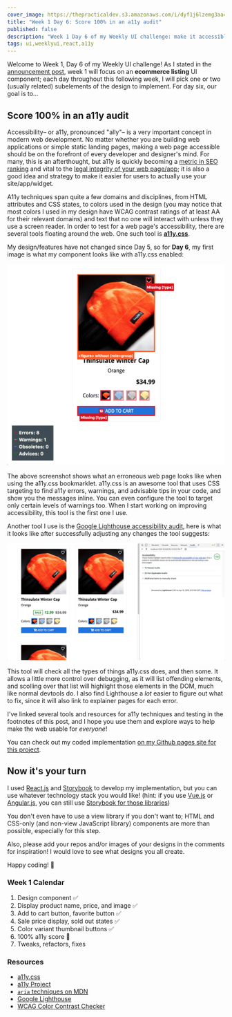 ```yaml
---
cover_image: https://thepracticaldev.s3.amazonaws.com/i/dyf1j6lzemg3aa4fwwp6.jpg
title: "Week 1 Day 6: Score 100% in an a11y audit"
published: false
description: "Week 1 Day 6 of my Weekly UI challenge: make it accessible"
tags: ui,weeklyui,react,a11y
---
```


Welcome to Week 1, Day 6 of my Weekly UI challenge! As I stated in the [announcement post](https://dev.to/geoff/announcing-weekly-ui-challenge-h87), week 1 will focus on an **ecommerce listing** UI component; each day throughout this following week, I will pick one or two (usually related) subelements of the design to implement. For day six, our goal is to…

## Score 100% in an a11y audit

Accessibility– or a11y, pronounced "ally"– is a very important concept in modern web development. No matter whether you are building web applications or simple static landing pages, making a web page accessible should be on the forefront of every developer and designer's mind. For many, this is an afterthought, but a11y is quickly becoming a [metric in SEO ranking](https://webaim.org/blog/web-accessibility-and-seo/) and vital to the [legal integrity of your web page/app](https://www.adatitleiii.com/2018/01/2017-website-accessibility-lawsuit-recap-a-tough-year-for-businesses/); it is also a good idea and strategy to make it easier for users to actually use your site/app/widget.

A11y techniques span quite a few domains and disciplines, from HTML attributes and CSS states, to colors used in the design (you may notice that most colors I used in my design have WCAG contrast ratings of at least AA for their relevant domains) and text that no one will interact with unless they use a screen reader. In order to test for a web page's accessibility, there are several tools floating around the web. One such tool is **[a11y.css](https://ffoodd.github.io/a11y.css/)**.

My design/features have not changed since Day 5, so for **Day 6**, my first image is what my component looks like with a11y.css enabled:

<!-- IMAGE -->
![ecommerce listing showing orange knitted winter hat, the name of item "Thinsulate Winter Cap", and the $20.99 sale price with a crossed out $34.99 price, and an "add to cart" button in blue, on the bottom, with outlines around components showing accessibility ratings](https://raw.githubusercontent.com/geoffdavis92/weekly-ui-assets/master/ecommerce-listing/day6/w1d6-a11ycss.png)

The above screenshot shows what an erroneous web page looks like when using the a11y.css bookmarklet. a11y.css is an awesome tool that uses CSS targeting to find a11y errors, warnings, and advisable tips in your code, and show you the messages inline. You can even configure the tool to target only certain levels of warnings too. When I start working on improving accessibility, this tool is the first one I use.

Another tool I use is the [Google Lighthouse accessibility audit](https://developers.google.com/web/tools/lighthouse/), here is what it looks like after successfully adjusting any changes the tool suggests:

![Screenshot of ecommerce listings and a developer tools panel showing a 100% accessiblity audit score (you'll just have to take my word for it)](https://raw.githubusercontent.com/geoffdavis92/weekly-ui-assets/master/ecommerce-listing/day6/w1d6-a11y-audit.png)

This tool will check all the types of things a11y.css does, and then some. It allows a little more control over debugging, as it will list offending elements, and scolling over that list will highlight those elements in the DOM, much like normal devtools do. I also find Lighthouse a *lot* easier to figure out what to fix, since it will also link to explainer pages for each error.

I've linked several tools and resources for a11y techniques and testing in the footnotes of this post, and I hope you use them and explore ways to help make the web usable for *everyone*!

You can check out my coded implementation [on my Github pages site for this project](https://geoffdavis92.github.io/weekly-ui/).

## Now it's your turn

I used [React.js](https://reactjs.org) and [Storybook](http://storybook.js.org) to develop my implementation, but you can use whatever technology stack you would like! (hint: if you use [Vue.js](https://vuejs.org/) or [Angular.js](https://angularjs.org), you can still use [Storybook for those libraries](https://storybook.js.org/basics/slow-start-guide/))

You don't even have to use a view library if you don't want to; HTML and CSS-only (and non-view JavaScript library) components are more than possible, especially for this step.

Also, please add your repos and/or images of your designs in the comments for inspiration! I would love to see what designs you all create.

Happy coding! 🎉

### Week 1 Calendar

1. Design component ✅
2. Display product name, price, and image ✅
3. Add to cart button, favorite button ✅
4. Sale price display, sold out states ✅
5. Color variant thumbnail buttons ✅
6. 100% a11y score 🎯
7. Tweaks, refactors, fixes 

### Resources

* [a11y.css](https://ffoodd.github.io/a11y.css/)
* [a11y Project](https://a11yproject.com)
* [`aria` techniques on MDN](https://developer.mozilla.org/en-US/docs/Web/Accessibility/ARIA/ARIA_Techniques)
* [Google Lighthouse](https://developers.google.com/web/tools/lighthouse/)
* [WCAG Color Contrast Checker](https://webaim.org/resources/contrastchecker/)
